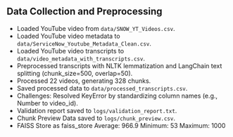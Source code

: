 ## Data Collection and Preprocessing

- Loaded YouTube video from `data/SNOW_YT_Videos.csv`.
- Loaded YouTube video metadata to `data/ServiceNow_Youtube_Metadata_Clean.csv`.
- Loaded YouTube video transcripts to `data/video_metadata_with_transcripts.csv`.
- Preprocessed transcripts with NLTK lemmatization and LangChain text splitting (chunk_size=500, overlap=50).
- Processed 22 videos, generating 328 chunks.
- Saved processed data to `data/processed_transcripts.csv`.
- Challenges: Resolved KeyError by standardizing column names (e.g., Number to video_id).
- Validation report saved to `logs/validation_report.txt`.
- Chunk Preview Data saved to `logs/chunk_preview.csv`.
- FAISS Store as faiss_store
  Average: 966.9
  Minimum: 53
  Maximum: 1000
